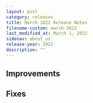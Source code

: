 ```yaml
---
layout: post
category: releases
title: March 2022 Release Notes
filename-custom: march-2022
last_modified_at: March 1, 2022
sidenav: about_us
release-year: 2022
description: ""
---
```

## Improvements 
 
 ## Fixes 
